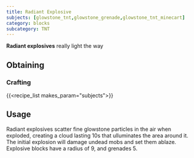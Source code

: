 ```yaml
---
title: Radiant Explosive
subjects: [glowstone_tnt,glowstone_grenade,glowstone_tnt_minecart]
category: blocks
subcategory: TNT
---
```


**Radiant explosives** really light the way

Obtaining
---------

### Crafting
{{<recipe_list makes_param="subjects">}}

Usage
-----

Radiant explosives scatter fine glowstone particles in the air when exploded, creating a cloud lasting 10s that ulluminates the area around it.
The initial explosion will damage undead mobs and set them ablaze.
Explosive blocks have a radius of 9, and grenades 5.